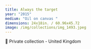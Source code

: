 ```yaml
---
title: Always the target
year: "2015"
medium: "Oil on canvas "
dimensions: 24x18in. / 60.96x45.72
image: /img/collections/img_1493.jpeg
---
```

🔴 Private collection - United Kingdom 
